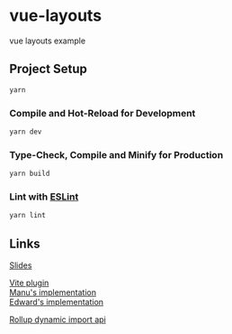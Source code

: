 # vue-layouts

vue layouts example

## Project Setup

```sh
yarn
```

### Compile and Hot-Reload for Development

```sh
yarn dev
```

### Type-Check, Compile and Minify for Production

```sh
yarn build
```

### Lint with [ESLint](https://eslint.org/)

```sh
yarn lint
```


## Links
[Slides](https://github.com/JohnCampionJr/vite-plugin-vue-layouts)   


[Vite plugin](https://github.com/JohnCampionJr/vite-plugin-vue-layouts)   
[Manu's implementation](https://itnext.io/vue-tricks-smart-layouts-for-vuejs-5c61a472b69b)   
[Edward's implementation](https://habr.com/ru/post/513728/)   


[Rollup dynamic import api](https://github.com/tc39/proposal-dynamic-import#import)   

